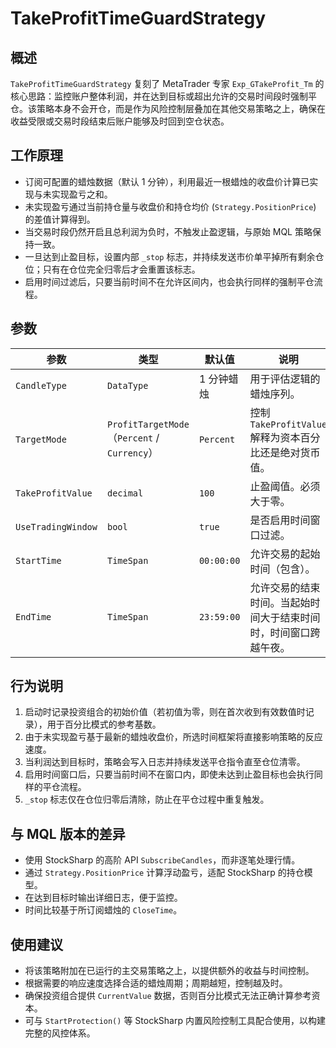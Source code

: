 # TakeProfitTimeGuardStrategy

## 概述

`TakeProfitTimeGuardStrategy` 复刻了 MetaTrader 专家 `Exp_GTakeProfit_Tm` 的核心思路：监控账户整体利润，并在达到目标或超出允许的交易时间段时强制平仓。该策略本身不会开仓，而是作为风险控制层叠加在其他交易策略之上，确保在收益受限或交易时段结束后账户能够及时回到空仓状态。

## 工作原理

- 订阅可配置的蜡烛数据（默认 1 分钟），利用最近一根蜡烛的收盘价计算已实现与未实现盈亏之和。
- 未实现盈亏通过当前持仓量与收盘价和持仓均价 (`Strategy.PositionPrice`) 的差值计算得到。
- 当交易时段仍然开启且总利润为负时，不触发止盈逻辑，与原始 MQL 策略保持一致。
- 一旦达到止盈目标，设置内部 `_stop` 标志，并持续发送市价单平掉所有剩余仓位；只有在仓位完全归零后才会重置该标志。
- 启用时间过滤后，只要当前时间不在允许区间内，也会执行同样的强制平仓流程。

## 参数

| 参数 | 类型 | 默认值 | 说明 |
|------|------|--------|------|
| `CandleType` | `DataType` | 1 分钟蜡烛 | 用于评估逻辑的蜡烛序列。 |
| `TargetMode` | `ProfitTargetMode`（`Percent` / `Currency`） | `Percent` | 控制 `TakeProfitValue` 解释为资本百分比还是绝对货币值。 |
| `TakeProfitValue` | `decimal` | `100` | 止盈阈值。必须大于零。 |
| `UseTradingWindow` | `bool` | `true` | 是否启用时间窗口过滤。 |
| `StartTime` | `TimeSpan` | `00:00:00` | 允许交易的起始时间（包含）。 |
| `EndTime` | `TimeSpan` | `23:59:00` | 允许交易的结束时间。当起始时间大于结束时间时，时间窗口跨越午夜。 |

## 行为说明

1. 启动时记录投资组合的初始价值（若初值为零，则在首次收到有效数值时记录），用于百分比模式的参考基数。
2. 由于未实现盈亏基于最新的蜡烛收盘价，所选时间框架将直接影响策略的反应速度。
3. 当利润达到目标时，策略会写入日志并持续发送平仓指令直至仓位清零。
4. 启用时间窗口后，只要当前时间不在窗口内，即使未达到止盈目标也会执行同样的平仓流程。
5. `_stop` 标志仅在仓位归零后清除，防止在平仓过程中重复触发。

## 与 MQL 版本的差异

- 使用 StockSharp 的高阶 API `SubscribeCandles`，而非逐笔处理行情。
- 通过 `Strategy.PositionPrice` 计算浮动盈亏，适配 StockSharp 的持仓模型。
- 在达到目标时输出详细日志，便于监控。
- 时间比较基于所订阅蜡烛的 `CloseTime`。

## 使用建议

- 将该策略附加在已运行的主交易策略之上，以提供额外的收益与时间控制。
- 根据需要的响应速度选择合适的蜡烛周期；周期越短，控制越及时。
- 确保投资组合提供 `CurrentValue` 数据，否则百分比模式无法正确计算参考资本。
- 可与 `StartProtection()` 等 StockSharp 内置风险控制工具配合使用，以构建完整的风控体系。
